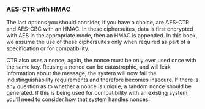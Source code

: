 ### AES-CTR with HMAC

The last options you should consider, if you have a choice, are AES-CTR and AES-CBC with an HMAC. In these ciphersuites, data is first encrypted with AES in the appropriate mode, then an HMAC is appended. In this book, we assume the use of these ciphersuites only when required as part of a specification or for compatibility.

CTR also uses a nonce; again, the nonce must be only ever used once with the same key. Reusing a nonce can be catastrophic, and will leak information about the message; the system will now fail the indistinguishability requirements and therefore becomes insecure. If there is any question as to whether a nonce is unique, a random nonce should be generated. If this is being used for compatibility with an existing system, you’ll need to consider how that system handles nonces.
